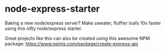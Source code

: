 # node-express-starter
Baking a new node/express server? Make sweater, fluffier loafs 10x faster using this nifty node/express starter.

Great projects like this can also be created using this awesome NPM package: https://www.npmjs.com/package/create-express-api